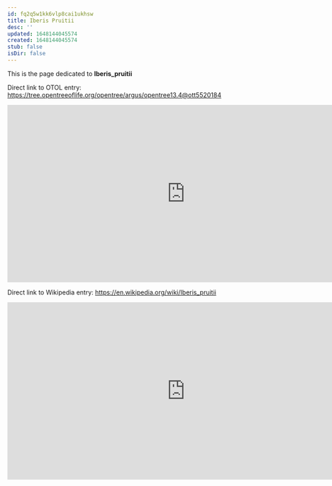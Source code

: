 ```yaml
---
id: fq2q5w1kk6vlp8cai1ukhsw
title: Iberis Pruitii
desc: ''
updated: 1648144045574
created: 1648144045574
stub: false
isDir: false
---
```

This is the page dedicated to **Iberis_pruitii**


Direct link to OTOL entry: https://tree.opentreeoflife.org/opentree/argus/opentree13.4@ott5520184



<html>
    <body>
    <iframe src="https://tree.opentreeoflife.org/opentree/argus/opentree13.4@ott5520184"
    width="800" height="400" frameborder="0" allowfullscreen> </iframe>
    </body>
</html>
    


Direct link to Wikipedia entry: https://en.wikipedia.org/wiki/Iberis_pruitii



<html>
    <body>
    <iframe src="https://en.wikipedia.org/wiki/Iberis_pruitii"
    width="800" height="400" frameborder="0" allowfullscreen> </iframe>
    </body>
</html>
    
